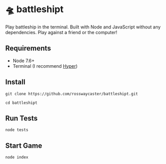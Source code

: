 # 🛸 battleshipt

Play battleship in the terminal. Built with Node and JavaScript without any dependencies. Play against a friend or the computer!

## Requirements

- Node 7.6+
- Terminal (I recommend [Hyper](https://hyper.is/))

## Install

`git clone https://github.com/rosswaycaster/battleshipt.git`

`cd battleshipt`

## Run Tests

`node tests`

## Start Game

`node index`
